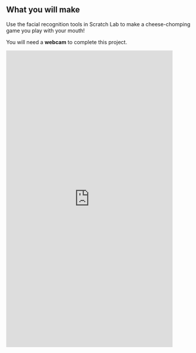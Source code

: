 ## What you will make

Use the facial recognition tools in Scratch Lab to make a cheese-chomping game you play with your mouth! 

You will need a **webcam** to complete this project.

<html>
    <iframe style="max-width: 448px;" width="100%" height="796" src="https://www.youtube.com/embed/W0_2HYa1XEA?rel=0&cc_load_policy=1" frameborder="0" allow="accelerometer; autoplay; clipboard-write; encrypted-media; gyroscope; picture-in-picture; web-share" referrerpolicy="strict-origin-when-cross-origin" allowfullscreen>
    </iframe>    
</html>
